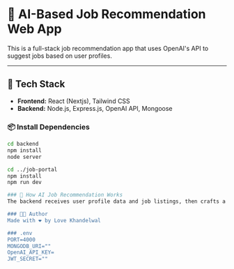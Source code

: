 # 🧠 AI-Based Job Recommendation Web App

This is a full-stack job recommendation app that uses OpenAI's API to suggest jobs based on user profiles.

---

## 🚀 Tech Stack

- **Frontend:** React (Nextjs), Tailwind CSS  
- **Backend:** Node.js, Express.js, OpenAI API, Mongoose


### 📦 Install Dependencies

```bash
cd backend
npm install
node server

cd ../job-portal
npm install
npm run dev

### 🤖 How AI Job Recommendation Works
The backend receives user profile data and job listings, then crafts a prompt combining both. This prompt is sent to OpenAI's API, asking it to analyze the match between the user and available jobs. The AI responds with recommended jobs, which the backend forwards to the frontend for display.

### 🧑‍💻 Author
Made with ❤️ by Love Khandelwal

### .env
PORT=4000
MONGODB_URI=""
OpenAI_API_KEY=
JWT_SECRET=""
